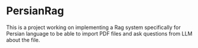 # PersianRag
This is a project working on implementing a Rag system specifically for Persian language to be able to import PDF files and ask questions from LLM about the file.
